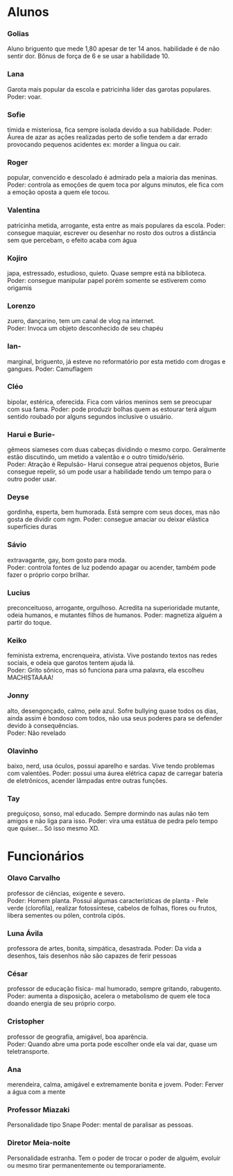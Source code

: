 # Alunos

### Golias
Aluno briguento que mede 1,80 apesar de ter 14 anos. 
habilidade é de não sentir dor. Bônus de força de 6 e se usar a habilidade 10.

### Lana
Garota mais popular da escola e patricinha líder das garotas populares.
Poder: voar.

### Sofie 
tímida e misteriosa, fica sempre isolada devido a sua habilidade. 
Poder:  Áurea de azar as ações realizadas perto de sofie tendem a dar errado provocando pequenos acidentes ex: morder a língua ou cair.

### Roger
popular, convencido e descolado é admirado pela  a maioria das meninas. 
Poder: controla as emoções de quem toca por alguns minutos, ele fica com a emoção oposta a quem ele tocou.

### Valentina
patricinha metida, arrogante, esta entre as mais populares da escola. 
Poder: consegue maquiar, escrever ou desenhar  no rosto dos outros a distância sem que percebam, o efeito acaba com água

### Kojiro
japa, estressado, estudioso, quieto. Quase sempre está na biblioteca.  
Poder:  consegue manipular papel porém somente se estiverem como origamis

### Lorenzo
zuero, dançarino,  tem  um canal de vlog na internet.  
Poder:  Invoca um objeto desconhecido de seu chapéu

### Ian- 
marginal, briguento, já esteve no reformatório por esta metido com drogas e gangues. 
Poder:  Camuflagem 

### Cléo 
bipolar, estérica, oferecida. Fica com vários meninos sem se preocupar com sua fama. 
Poder: pode produzir bolhas quem as estourar terá algum sentido roubado por alguns segundos inclusive o usuário. 

### Harui e Burie- 
gêmeos siameses  com duas cabeças dividindo o mesmo corpo. Geralmente estão discutindo, um metido a valentão e o outro tímido/sério.  
Poder: Atração é Repulsão- Harui consegue atrai pequenos objetos, Burie consegue repelir, só um pode usar a habilidade tendo um tempo para o outro poder usar.

### Deyse
gordinha, esperta, bem humorada. Está sempre com seus doces, mas não gosta de dividir com ngm.
Poder:  consegue amaciar ou deixar elástica superfícies duras

### Sávio 
extravagante, gay, bom gosto para moda.    
Poder: controla fontes de luz podendo apagar ou acender, também pode fazer o próprio corpo brilhar.

### Lucius 
preconceituoso, arrogante, orgulhoso. Acredita na superioridade mutante, odeia humanos, e mutantes filhos de humanos.
Poder:  magnetiza alguém a partir do toque.

### Keiko 
feminista extrema, encrenqueira, ativista. Vive postando textos nas redes sociais, e odeia que garotos tentem ajuda lá.  
Poder:  Grito sônico, mas só funciona para uma palavra, ela escolheu  MACHISTAAAA!

### Jonny
alto, desengonçado, calmo, pele azul. Sofre bullying quase todos os dias, ainda assim é bondoso com todos, não usa seus poderes para se defender devido à consequências.  
Poder: Não revelado

### Olavinho
baixo, nerd, usa óculos, possui aparelho e sardas. Vive tendo problemas com valentões.                                                    Poder: possui uma áurea elétrica capaz de carregar bateria de eletrônicos, acender lâmpadas entre outras funções.

### Tay
preguiçoso, sonso, mal educado. Sempre dormindo nas aulas não tem amigos e não liga para isso.                                           Poder:  vira uma estátua de pedra  pelo tempo que quiser...  Só isso mesmo XD.

# Funcionários

### Olavo Carvalho
professor de ciências, exigente e severo.          
Poder:  Homem planta. Possui algumas características de planta - Pele verde (clorofila), realizar fotossíntese, cabelos de folhas, flores ou frutos, libera sementes ou pólen, controla cipós.

### Luna Ávila
professora de artes, bonita, simpática, desastrada.
Poder:  Da vida a desenhos, tais desenhos não são capazes de ferir pessoas

### César
professor de educação física-  mal humorado, sempre gritando, rabugento.                                                  
Poder: aumenta a disposição, acelera o metabolismo de quem ele toca doando energia de seu próprio corpo.

### Cristopher
professor de geografia, amigável, boa aparência.  
Poder:  Quando abre uma porta pode escolher onde ela vai dar, quase um teletransporte.
 
### Ana
merendeira, calma, amigável e extremamente bonita e jovem.
Poder:  Ferver a água com a mente

### Professor Miazaki
Personalidade tipo Snape
Poder: mental de paralisar as pessoas.

### Diretor Meia-noite
Personalidade estranha.
Tem o poder de trocar o poder de alguém, evoluir ou mesmo tirar permanentemente ou temporariamente.

